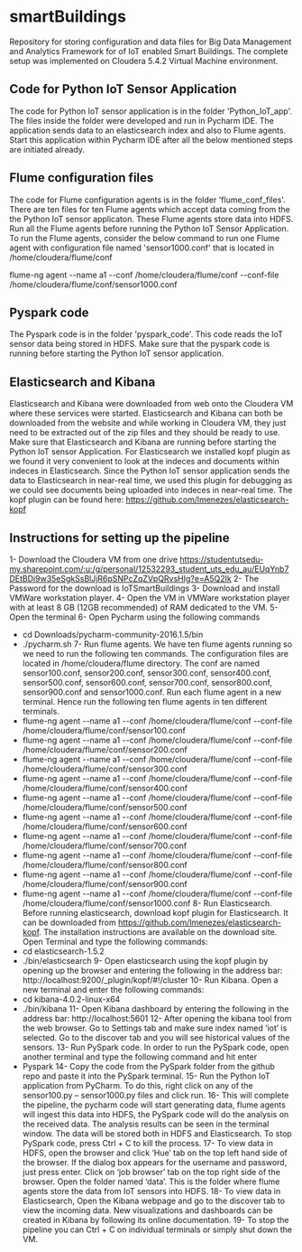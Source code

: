 # smartBuildings
Repository for storing configuration and data files for Big Data Management and Analytics Framework for of IoT enabled Smart Buildings. The complete setup was implemented on Cloudera 5.4.2 Virtual Machine environment.

## Code for Python IoT Sensor Application
The code for Python IoT sensor application is in the folder 'Python_IoT_app'. The files inside the folder were developed and run in Pycharm IDE. The application sends data to an elasticsearch index and also to Flume agents. Start this application within Pycharm IDE after all the below mentioned steps are initiated already.

## Flume configuration files
The code for Flume configuration agents is in the folder 'flume_conf_files'. There are ten files for ten Flume agents which accept data coming from the the Python IoT sensor applicaton. These Flume agents store data into HDFS. Run all the Flume agents before running the Python IoT Sensor Application.
To run the Flume agents, consider the below command to run one Flume agent with configuration file named 'sensor1000.conf' that is located in /home/cloudera/flume/conf 

flume-ng agent --name a1  --conf /home/cloudera/flume/conf  --conf-file /home/cloudera/flume/conf/sensor1000.conf


## Pyspark code
The Pyspark code is in the folder 'pyspark_code'. This code reads the IoT sensor data being stored in HDFS. Make sure that the pyspark code is running before starting the Python IoT sensor application.

## Elasticsearch and Kibana
Elasticsearch and Kibana were downloaded from web onto the Cloudera VM where these services were started. Elasticsearch and Kibana can both be downloaded from the website and while working in Cloudera VM, they just need to be extracted out of the zip files and they should be ready to use. Make sure that Elasticsearch and Kibana are running before starting the Python IoT sensor Application. For Elasticsearch we installed kopf plugin as we found it very convenient to look at the indeces and documents within indeces in Elasticsearch. Since the Python IoT sensor application sends the data to Elasticsearch in near-real time, we used this plugin for debugging as we could see documents being uploaded into indeces in near-real time.
The kopf plugin can be found here:
https://github.com/lmenezes/elasticsearch-kopf

## Instructions for setting up the pipeline
1-	Download the Cloudera VM from one drive https://studentutsedu-my.sharepoint.com/:u:/g/personal/12532293_student_uts_edu_au/EUqYnb7DEtBDi9w35eSgkSsBlJjR6pSNPcZqZVpQRvsHIg?e=A5Q2Ik 
2-	The Password for the download is IoTSmartBuildings
3-	Download and install VMWare workstation player.
4-	Open the VM in VMWare workstation player with at least 8 GB (12GB recommended) of RAM dedicated to the VM.
5-	Open the terminal 
6-	Open Pycharm using the following commands 
-	 cd Downloads/pycharm-community-2016.1.5/bin
-	./pycharm.sh
7-	Run flume agents. We have ten flume agents running so we need to run the following ten commands. The configuration files are located in /home/cloudera/flume directory. The conf are named sensor100.conf, sensor200.conf, sensor300.conf, sensor400.conf, sensor500.conf, sensor600.conf, sensor700.conf, sensor800.conf, sensor900.conf and sensor1000.conf. Run each flume agent in a new terminal. Hence run the following ten flume agents in ten different terminals.
-	flume-ng agent --name a1 --conf /home/cloudera/flume/conf --conf-file /home/cloudera/flume/conf/sensor100.conf
-	flume-ng agent --name a1 --conf /home/cloudera/flume/conf --conf-file /home/cloudera/flume/conf/sensor200.conf
-	flume-ng agent --name a1 --conf /home/cloudera/flume/conf --conf-file /home/cloudera/flume/conf/sensor300.conf
-	flume-ng agent --name a1 --conf /home/cloudera/flume/conf --conf-file /home/cloudera/flume/conf/sensor400.conf
-	flume-ng agent --name a1 --conf /home/cloudera/flume/conf --conf-file /home/cloudera/flume/conf/sensor500.conf
-	flume-ng agent --name a1 --conf /home/cloudera/flume/conf --conf-file /home/cloudera/flume/conf/sensor600.conf
-	flume-ng agent --name a1 --conf /home/cloudera/flume/conf --conf-file /home/cloudera/flume/conf/sensor700.conf
-	flume-ng agent --name a1 --conf /home/cloudera/flume/conf --conf-file /home/cloudera/flume/conf/sensor800.conf
-	flume-ng agent --name a1 --conf /home/cloudera/flume/conf --conf-file /home/cloudera/flume/conf/sensor900.conf
-	flume-ng agent --name a1 --conf /home/cloudera/flume/conf --conf-file /home/cloudera/flume/conf/sensor1000.conf
8-	Run Elasticsearch. Before running elasticsearch, download kopf plugin for Elasticsearch. It can be downloaded from https://github.com/lmenezes/elasticsearch-kopf. The installation instructions are available on the download site. Open Terminal and type the following commands:
-	cd elasticsearch-1.5.2
-	./bin/elasticsearch 
9-	Open elasticsearch using the kopf plugin by opening up the browser and entering the following in the address bar: http://localhost:9200/_plugin/kopf/#!/cluster 
10-	Run Kibana. Open a new terminal and enter the following commands:
-	 cd kibana-4.0.2-linux-x64
-	./bin/kibana
11-	Open Kibana dashboard by entering the following in the address bar: http://localhost:5601 
12-	After opening the kibana tool from the web browser. Go to Settings tab and make sure index named ‘iot’ is selected. Go to the discover tab and you will see historical values of the sensors.
13-	Run PySpark code. In order to run the PySpark code, open another terminal and type the following command and hit enter
-	Pyspark
14-	Copy the code from the PySpark folder from the github repo and paste it into the PySpark terminal.
15-	Run the Python IoT application from PyCharm. To do this, right click on any of the sensor100.py – sensor1000.py files and click run.
16-	This will complete the pipeline, the pycharm code will start generating data, flume agents will ingest this data into HDFS, the PySpark code will do the analysis on the received data. The analysis results can be seen in the terminal window. The data will be stored both in HDFS and Elasticsearch. To stop PySpark code, press Ctrl + C to kill the process. 
17-	To view data in HDFS, open the browser and click ‘Hue’ tab on the top left hand side of the browser. If the dialog box appears for the username and password, just press enter. Click on ‘job browser’ tab on the top right side of the browser. Open the folder named ‘data’. This is the folder where flume agents store the data from IoT sensors into HDFS.
18-	To view data in Elasticsearch, Open the Kibana webpage and go to the discover tab to view the incoming data. New visualizations and dashboards can be created in Kibana by following its online documentation. 
19-	To stop the pipeline you can Ctrl + C on individual terminals or simply shut down the VM.




